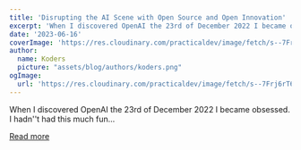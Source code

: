```yaml
---
title: 'Disrupting the AI Scene with Open Source and Open Innovation'
excerpt: 'When I discovered OpenAI the 23rd of December 2022 I became obsessed. I hadn''t had this much fun...'
date: '2023-06-16'
coverImage: 'https://res.cloudinary.com/practicaldev/image/fetch/s--7Frj6rT6--/c_imagga_scale,f_auto,fl_progressive,h_420,q_auto,w_1000/https://dev-to-uploads.s3.amazonaws.com/uploads/articles/27arwqxlu5zlybk8k6lq.jpeg'
author:
  name: Koders
  picture: "assets/blog/authors/koders.png"
ogImage:
  url: 'https://res.cloudinary.com/practicaldev/image/fetch/s--7Frj6rT6--/c_imagga_scale,f_auto,fl_progressive,h_420,q_auto,w_1000/https://dev-to-uploads.s3.amazonaws.com/uploads/articles/27arwqxlu5zlybk8k6lq.jpeg'
---
```


When I discovered OpenAI the 23rd of December 2022 I became obsessed. I hadn''t had this much fun...

[Read more](https://dev.to/polterguy/disrupting-the-ai-scene-with-open-source-and-open-innovation-9hl)
